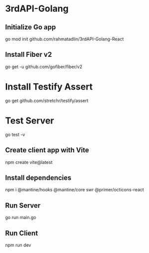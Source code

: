 # 3rdAPI-Golang

## Initialize Go app
go mod init github.com/rahmatadlin/3rdAPI-Golang-React

## Install Fiber v2
go get -u github.com/gofiber/fiber/v2

# Install Testify Assert
go get github.com/stretchr/testify/assert

# Test Server
go test -v

## Create client app with Vite
npm create vite@latest

## Install dependencies
npm i @mantine/hooks @mantine/core swr @primer/octicons-react

## Run Server
go run main.go

## Run Client
npm run dev